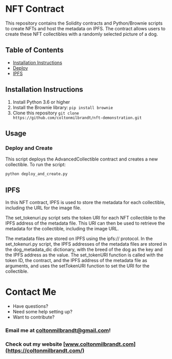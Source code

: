 # NFT Contract

This repository contains the Solidity contracts and Python/Brownie scripts to create NFTs and host the metadata on IPFS. The contract allows users to create these NFT collectibles with a randomly selected picture of a dog.

## Table of Contents

-   [Installation Instructions](https://github.com/coltonmilbrandt/nft-demonstration#installation-instructions)
-   [Deploy](https://github.com/coltonmilbrandt/nft-demonstration#usage)
-   [IPFS](https://github.com/coltonmilbrandt/nft-demonstration#ipfs)

## Installation Instructions

1. Install Python 3.6 or higher
2. Install the Brownie library: `pip install brownie`
3. Clone this repository `git clone https://github.com/coltonmilbrandt/nft-demonstration.git`

## Usage

### Deploy and Create

This script deploys the AdvancedCollectible contract and creates a new collectible. To run the script:

```bash
python deploy_and_create.py
```

## IPFS

In this NFT contract, IPFS is used to store the metadata for each collectible, including the URL for the image file.

The set_tokenuri.py script sets the token URI for each NFT collectible to the IPFS address of the metadata file. This URI can then be used to retrieve the metadata for the collectible, including the image URL.

The metadata files are stored on IPFS using the ipfs:// protocol. In the set_tokenuri.py script, the IPFS addresses of the metadata files are stored in the dog_metadata_dic dictionary, with the breed of the dog as the key and the IPFS address as the value. The set_tokenURI function is called with the token ID, the contract, and the IPFS address of the metadata file as arguments, and uses the setTokenURI function to set the URI for the collectible.

# Contact Me

-   Have questions?
-   Need some help setting up?
-   Want to contribute?

### Email me at coltonmilbrandt@gmail.com!

### Check out my website [www.coltonmilbrandt.com](https://coltonmilbrandt.com/)
